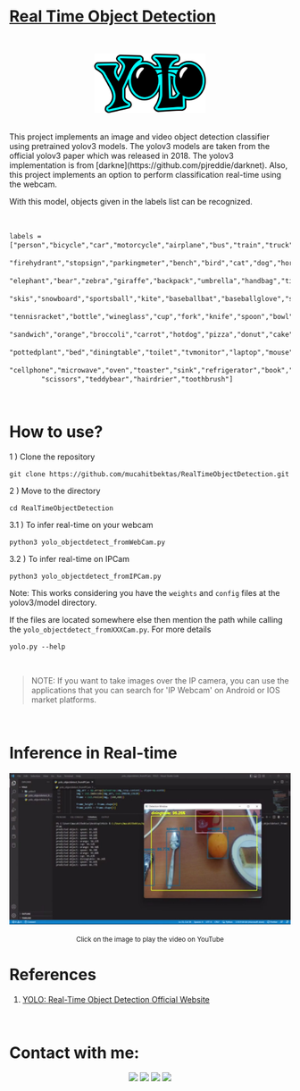 # 
# [Real Time Object Detection](ObjectDetectionUsingYOLOv3andOpenCV)
<br>
<p align="center">
	<img src="res\yolo.png" width="200px" hight="200px">
</p>

<br>
This project implements an image and video object detection classifier using pretrained yolov3 models. 
The yolov3 models are taken from the official yolov3 paper which was released in 2018. The yolov3 implementation is from [darkne](https://github.com/pjreddie/darknet). Also, this project implements an option to perform classification real-time using the webcam.

With this model, objects given in the labels list can be recognized.

<br>

```
labels = ["person","bicycle","car","motorcycle","airplane","bus","train","truck","boat","trafficlight",
		"firehydrant","stopsign","parkingmeter","bench","bird","cat","dog","horse","sheep","cow",
		"elephant","bear","zebra","giraffe","backpack","umbrella","handbag","tie","suitcase","frisbee",
		"skis","snowboard","sportsball","kite","baseballbat","baseballglove","skateboard","surfboard",
		"tennisracket","bottle","wineglass","cup","fork","knife","spoon","bowl","banana","apple",
		"sandwich","orange","broccoli","carrot","hotdog","pizza","donut","cake","chair","sofa",
		"pottedplant","bed","diningtable","toilet","tvmonitor","laptop","mouse","remote","keyboard",
		"cellphone","microwave","oven","toaster","sink","refrigerator","book","clock","vase",
		"scissors","teddybear","hairdrier","toothbrush"]
```
<br>

# How to use?

1 ) Clone the repository

```
git clone https://github.com/mucahitbektas/RealTimeObjectDetection.git
```

2 ) Move to the directory
```
cd RealTimeObjectDetection
```
3.1 ) To infer real-time on your webcam
```
python3 yolo_objectdetect_fromWebCam.py
```
3.2 ) To infer real-time on IPCam
```
python3 yolo_objectdetect_fromIPCam.py
```


Note: This works considering you have the `weights` and `config` files at the yolov3/model directory.
<br/>

If the files are located somewhere else then mention the path while calling the `yolo_objectdetect_fromXXXCam.py`. For more details
```
yolo.py --help
```

<br>

> NOTE: If you want to take images over the IP camera, you can use the applications that you can search for 'IP Webcam' on Android or IOS market platforms.

<br>

# Inference in Real-time

[![yolov3-video](res\yolo.jpg)](https://youtu.be/R9NNlvLbGTc)
<p align="center"><small> Click on the image to play the video on YouTube </small></p>

# References

1) [YOLO: Real-Time Object Detection Official Website](https://pjreddie.com/darknet/yolo//)

<br>

# Contact with me:
<p align="center">
<a href="mailto:m.bektastr@gmail.com">
<img src="https://img.shields.io/badge/-m.bektastr%40gmail.com-7B83EB?&style=for-the-badge&logo=Microsoft-outlook&logoColor=white" ></a>  
<a href="https://www.linkedin.com/in/mucahitbektas/"><img src="https://img.shields.io/badge/mucahitbektas-%230077B5.svg?&style=for-the-badge&logo=linkedin&logoColor=white" ></a>  
<a  href="https://www.instagram.com/mucahitbektas_/"> <img src="https://img.shields.io/badge/@mucahitbektas__-%23E4405F.svg?&style=for-the-badge&logo=instagram&logoColor=white"></a>
 <a  href="https://www.mucahitbektas.com/"><img src="https://img.shields.io/badge/mucahitbektas.com-000000?style=for-the-badge&logo=About.me&logoColor=white"></a>
 </p>
